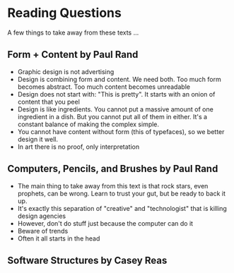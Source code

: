 Reading Questions
=================

A few things to take away from these texts ...

Form + Content by Paul Rand
---------------------------

* Graphic design is not advertising
* Design is combining form and content. We need both. Too much form becomes abstract. Too much content becomes unreadable
* Design does not start with: "This is pretty". It starts with an onion of content that you peel
* Design is like ingredients. You cannot put a massive amount of one ingredient in a dish. But you cannot put all of them in either. It's a constant balance of making the complex simple.
* You cannot have content without form (this of typefaces), so we better design it well.
* In art there is no proof, only interpretation


Computers, Pencils, and Brushes by Paul Rand
--------------------------------------------

* The main thing to take away from this text is that rock stars, even prophets, can be wrong. Learn to trust your gut, but be ready to back it up.
* It's exactly this separation of "creative" and "technologist" that is killing design agencies
* However, don't do stuff just because the computer can do it
* Beware of trends
* Often it all starts in the head



Software Structures by Casey Reas
---------------------------------